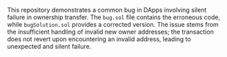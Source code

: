This repository demonstrates a common bug in DApps involving silent failure in ownership transfer. The `bug.sol` file contains the erroneous code, while `bugSolution.sol` provides a corrected version. The issue stems from the insufficient handling of invalid new owner addresses; the transaction does not revert upon encountering an invalid address, leading to unexpected and silent failure.